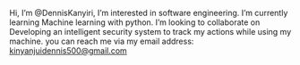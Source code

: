 Hi, I’m @DennisKanyiri,
I’m interested in software engineering. 
I’m currently learning Machine learning with python. 
I’m looking to collaborate on Developing an intelligent security system to track my actions while using my machine. 
you can reach me via my email address: kinyanjuidennis500@gmail.com

<!---
--->
